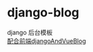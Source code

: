 # django-blog
django 后台模板 <br>
[配合前端djangoAndVueBlog](https://github.com/xuqichuang/djangoAndVueBlog)

